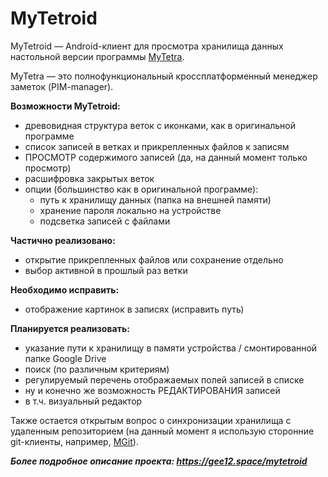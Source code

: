 # MyTetroid

MyTetroid — Android-клиент для просмотра хранилища данных настольной версии программы [MyTetra](https://github.com/xintrea/mytetra_dev).

MyTetra — это полнофункциональный кроссплатформенный менеджер заметок (PIM-manager).

**Возможности MyTetroid:**
* древовидная структура веток с иконками, как в оригинальной программе
* список записей в ветках и прикрепленных файлов к записям
* ПРОСМОТР содержимого записей (да, на данный момент только просмотр)
* расшифровка закрытых веток
* опции (большинство как в оригинальной программе):
    * путь к хранилищу данных (папка на внешней памяти)
    * хранение пароля локально на устройстве
    * подсветка записей с файлами

**Частично реализовано:**
* открытие прикрепленных файлов или сохранение отдельно
* выбор активной в прошлый раз ветки

**Необходимо исправить:**
* отображение картинок в записях (исправить путь)

**Планируется реализовать:**
* указание пути к хранилищу в памяти устройства / смонтированной папке Google Drive
* поиск (по различным критериям)
* регулируемый перечень отображаемых полей записей в списке
* ну и конечно же возможность РЕДАКТИРОВАНИЯ записей
* в т.ч. визуальный редактор

Также остается открытым вопрос о синхронизации хранилища с удаленным репозиторием (на данный момент я использую сторонние git-клиенты, например, [MGit](https://play.google.com/store/apps/details?id=com.manichord.mgit)).

***Более подробное описание проекта: https://gee12.space/mytetroid***
